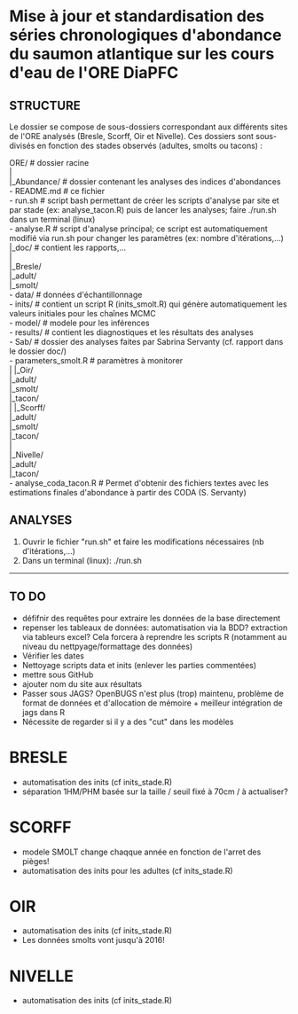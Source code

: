 # Mise à jour et standardisation des séries chronologiques d'abondance du saumon atlantique sur les cours d'eau de l'ORE DiaPFC

## STRUCTURE

Le dossier se compose de sous-dossiers correspondant aux différents sites de l'ORE analysés (Bresle, Scorff, Oir et Nivelle). Ces dossiers sont sous-divisés en fonction des stades observés (adultes, smolts ou tacons) :  

ORE/  # dossier racine  
  |  
  |_Abundance/ # dossier contenant les analyses des indices d'abondances  
	- README.md # ce fichier  
	- run.sh # script bash permettant de créer les scripts d'analyse par site et par stade (ex: analyse_tacon.R) puis de lancer les analyses; faire ./run.sh dans un terminal (linux)  
	- analyse.R # script d'analyse principal; ce script est automatiquement modifié via run.sh pour changer les paramètres (ex: nombre d'itérations,...)  
  |_doc/ # contient les rapports,...  
  |  
 	|_Bresle/  
   			|_adult/  
			  |_smolt/  
          			- data/ # données d'échantillonnage  
          			- inits/ # contient un script R (inits_smolt.R) qui génère automatiquement les valeurs initiales pour les chaînes MCMC  
          			- model/ # modele pour les inférences  
          			- results/ # contient les diagnostiques et les résultats des analyses  
          			- Sab/ # dossier des analyses faites par Sabrina Servanty (cf. rapport dans le dossier doc/)  
          			- parameters_smolt.R # paramètres à monitorer  
  		|
 		|_Oir/  
      			|_adult/  
     			|_smolt/  
      			|_tacon/  
  		|
  		|_Scorff/  
      			|_adult/  
      			|_smolt/  
      			|_tacon/  
  		|  
  		|_Nivelle/  
      			|_adult/  
      			|_tacon/  
				- analyse_coda_tacon.R # Permet d'obtenir des fichiers textes avec les estimations finales d'abondance à partir des CODA (S. Servanty)  


## ANALYSES

1. Ouvrir le fichier "run.sh" et faire les modifications nécessaires (nb d'itérations,...)
2. Dans un terminal (linux): ./run.sh 

___

## TO DO

- défifnir des requêtes pour extraire les données de la base directement
- repenser les tableaux de données: automatisation via la BDD? extraction via tableurs excel? Cela forcera à reprendre les scripts R (notamment au niveau du nettpyage/formattage des données)
- Vérifier les dates
- Nettoyage scripts data et inits (enlever les parties commentées)
- mettre sous GitHub
- ajouter nom du site aux résultats
- Passer sous JAGS? OpenBUGS n'est plus (trop) maintenu, problème de format de données et d'allocation de mémoire + meilleur intégration de jags dans R
- Nécessite de regarder si il y a des "cut" dans les modèles

# BRESLE
* automatisation des inits (cf inits_stade.R)
* séparation 1HM/PHM basée sur la taille / seuil fixé à 70cm / à actualiser?

# SCORFF
* modele SMOLT change chaqque année en fonction de l'arret des pièges!
* automatisation des inits pour les adultes (cf inits_stade.R)

# OIR
* automatisation des inits (cf inits_stade.R)
* Les données smolts vont jusqu'à 2016!

# NIVELLE
* automatisation des inits (cf inits_stade.R)
